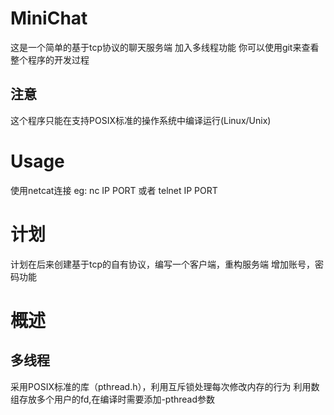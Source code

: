 # MiniChat
这是一个简单的基于tcp协议的聊天服务端
加入多线程功能
你可以使用git来查看整个程序的开发过程

## 注意
这个程序只能在支持POSIX标准的操作系统中编译运行(Linux/Unix)


# Usage
使用netcat连接
eg: nc IP PORT 或者 telnet IP PORT


# 计划
计划在后来创建基于tcp的自有协议，编写一个客户端，重构服务端
增加账号，密码功能


# 概述
## 多线程 
采用POSIX标准的库（pthread.h），利用互斥锁处理每次修改内存的行为
利用数组存放多个用户的fd,在编译时需要添加-pthread参数
## 
